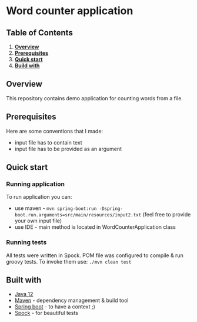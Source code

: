 # Word counter application

## Table of Contents
1. [**Overview**](#Overview)
2. [**Prerequisites**](#Prerequisites)
3. [**Quick start**](#QuickStart)
4. [**Build with**](#BuiltWith)

## Overview <a name="Overview"></a>

This repository contains demo application for counting words from a file.

## Prerequisites <a name="Prerequisites"></a>

Here are some conventions that I made:
* input file has to contain text
* input file has to be provided as an argument

## Quick start <a name="QuickStart"></a>

### Running application

To run application you can:
* use maven - `mvn spring-boot:run -Dspring-boot.run.arguments=src/main/resources/input2.txt` (feel free to provide your own input file)
* use IDE - main method is located in WordCounterApplication class

### Running tests

All tests were written in Spock. POM file was configured to compile & run groovy tests. 
To invoke them use: `./mvn clean test`

## Built with <a name="BuiltWith"></a>

* [Java 12](https://jdk.java.net/12/)
* [Maven](https://maven.apache.org/) - dependency management & build tool 
* [Spring boot](https://spring.io/projects/spring-boot) - to have a context ;)
* [Spock](http://spockframework.org/) - for beautiful tests
